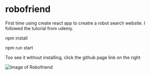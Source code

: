 # robofriend
First time using create react app to creatre a robot search website. I followed the tutorial from udemy.

npm install

npm run start

Too see it without installing, click the github page link on the right

![Image of Robofriend](https://i.imgur.com/0ff0jyf.jpg)
